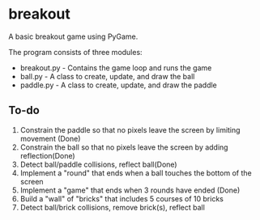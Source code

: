 breakout
========

A basic breakout game using PyGame.

The program consists of three modules:

* breakout.py       - Contains the game loop and runs the game
* ball.py           - A class to create, update, and draw the ball
* paddle.py         - A class to create, update, and draw the paddle

To-do
-----

1. Constrain the paddle so that no pixels leave the screen by limiting movement (Done)
2. Constrain the ball so that no pixels leave the screen by adding reflection(Done)
3. Detect ball/paddle collisions, reflect ball(Done)
4. Implement a "round" that ends when a ball touches the bottom of the screen
5. Implement a "game" that ends when 3 rounds have ended (Done)
6. Build a "wall" of "bricks" that includes 5 courses of 10 bricks
7. Detect ball/brick collisions, remove brick(s), reflect ball
